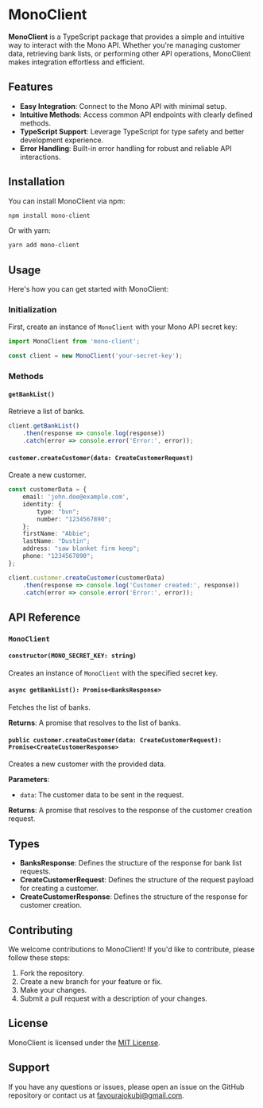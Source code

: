 # MonoClient

**MonoClient** is a TypeScript package that provides a simple and intuitive way to interact with the Mono API. Whether you're managing customer data, retrieving bank lists, or performing other API operations, MonoClient makes integration effortless and efficient.

## Features

- **Easy Integration**: Connect to the Mono API with minimal setup.
- **Intuitive Methods**: Access common API endpoints with clearly defined methods.
- **TypeScript Support**: Leverage TypeScript for type safety and better development experience.
- **Error Handling**: Built-in error handling for robust and reliable API interactions.

## Installation

You can install MonoClient via npm:

```bash
npm install mono-client
```

Or with yarn:

```bash
yarn add mono-client
```

## Usage

Here's how you can get started with MonoClient:

### Initialization

First, create an instance of `MonoClient` with your Mono API secret key:

```typescript
import MonoClient from 'mono-client';

const client = new MonoClient('your-secret-key');
```

### Methods

#### `getBankList()`

Retrieve a list of banks.

```typescript
client.getBankList()
    .then(response => console.log(response))
    .catch(error => console.error('Error:', error));
```

#### `customer.createCustomer(data: CreateCustomerRequest)`

Create a new customer.

```typescript
const customerData = {
    email: 'john.doe@example.com',
    identity: {
        type: "bvn";
        number: "1234567890";
    };
    firstName: "Abbie";
    lastName: "Dustin";
    address: "saw blanket firm keep";
    phone: "1234567890";
};

client.customer.createCustomer(customerData)
    .then(response => console.log('Customer created:', response))
    .catch(error => console.error('Error:', error));
```

## API Reference

### `MonoClient`

#### `constructor(MONO_SECRET_KEY: string)`

Creates an instance of `MonoClient` with the specified secret key.

#### `async getBankList(): Promise<BanksResponse>`

Fetches the list of banks.

**Returns**: A promise that resolves to the list of banks.

#### `public customer.createCustomer(data: CreateCustomerRequest): Promise<CreateCustomerResponse>`

Creates a new customer with the provided data.

**Parameters**:
- `data`: The customer data to be sent in the request.

**Returns**: A promise that resolves to the response of the customer creation request.

## Types

- **BanksResponse**: Defines the structure of the response for bank list requests.
- **CreateCustomerRequest**: Defines the structure of the request payload for creating a customer.
- **CreateCustomerResponse**: Defines the structure of the response for customer creation.

## Contributing

We welcome contributions to MonoClient! If you'd like to contribute, please follow these steps:

1. Fork the repository.
2. Create a new branch for your feature or fix.
3. Make your changes.
4. Submit a pull request with a description of your changes.

## License

MonoClient is licensed under the [MIT License](LICENSE).

## Support

If you have any questions or issues, please open an issue on the GitHub repository or contact us at [favourajokubi@gmail.com](favourajokubi@gmail.com).